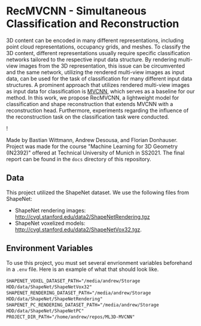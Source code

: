 # RecMVCNN - Simultaneous Classification and Reconstruction
3D content can be encoded in many different representations, including point cloud representations, occupancy grids, and meshes. To classify the 3D content, different representations usually require specific classification networks tailored to the respective input data structure. By rendering multi-view images from the 3D representation, this issue can be circumvented and the same network, utilizing the rendered multi-view images as input data, can be used for the task of classification for many different input data structures. A prominent approach that utilizes rendered multi-view images as input data for classification is [MVCNN](http://vis-www.cs.umass.edu/mvcnn/), which serves as a baseline for our method. In this work, we propose RecMVCNN, a lightweight model for classification and shape reconstruction that extends MVCNN with a reconstruction head. Furthermore, experiments regarding the influence of the reconstruction task on the classification task were conducted.

\![](docs/qual_horiz.png)


Made by Bastian Wittmann, Andrew Desousa, and Florian Donhauser. Project was made for the course "Machine Learning for 3D Geometry (IN2392)" offered at Technical University of Munich in SS2021. The final report can be found in the `docs` directory of this repository.

## Data
This project utilized the ShapeNet dataset. We use the following files from ShapeNet:
- ShapeNet rendering images: http://cvgl.stanford.edu/data2/ShapeNetRendering.tgz
- ShapeNet voxelized models: http://cvgl.stanford.edu/data2/ShapeNetVox32.tgz.

## Environment Variables
To use this project, you must set several envrionment variables beforehand in a `.env` file. Here is an example of what that should look like.
```
SHAPENET_VOXEL_DATASET_PATH="/media/andrew/Storage HDD/data/ShapeNet/ShapeNetVox32"
SHAPENET_RENDERING_DATASET_PATH="/media/andrew/Storage HDD/data/ShapeNet/ShapeNetRendering"
SHAPENET_PC_RENDERING_DATASET_PATH="/media/andrew/Storage HDD/data/ShapeNet/ShapeNetPC"
PROJECT_DIR_PATH="/home/andrew/repos/ML3D-MVCNN"
```
